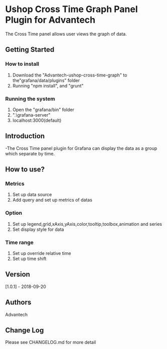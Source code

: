 # Ushop Cross Time Graph Panel Plugin for Advantech

The Cross Time panel allows user views the graph of data.


## Getting Started
### How to install
1. Download the "Advantech-ushop-cross-time-graph" to the"grafana/data/plugins" folder
2. Running "npm install", and "grunt"

### Running the system
1. Open the "grafana/bin" folder
2. ".\grafana-server"
3. localhost:3000(default)

## Introduction
-The Cross Time panel plugin for Grafana can display the data as a group which separate by time.

## How to use?

### Metrics

1. Set up data source
2. Add query and set up metrics of datas


### Option

1. Set up legend,grid,xAxis,yAxis,color,tooltip,toolbox,animation and series
2. Set display style for data


### Time range

1. Set up override relative time
2. Set up time shift



## Version
[1.0.1] - 2018-09-20

## Authors
Advantech

## Change Log
Please see CHANGELOG.md for more detail